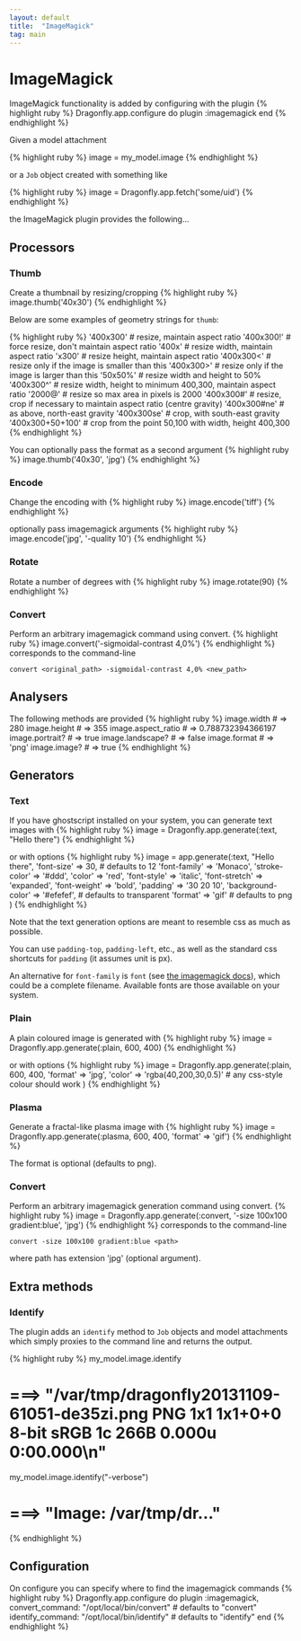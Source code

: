 ```yaml
---
layout: default
title:  "ImageMagick"
tag: main
---
```


# ImageMagick
ImageMagick functionality is added by configuring with the plugin
{% highlight ruby %}
Dragonfly.app.configure do
  plugin :imagemagick
end
{% endhighlight %}

Given a model attachment

{% highlight ruby %}
image = my_model.image
{% endhighlight %}

or a `Job` object created with something like

{% highlight ruby %}
image = Dragonfly.app.fetch('some/uid')
{% endhighlight %}

the ImageMagick plugin provides the following...

## Processors
### Thumb
Create a thumbnail by resizing/cropping
{% highlight ruby %}
image.thumb('40x30')
{% endhighlight %}

Below are some examples of geometry strings for `thumb`:

{% highlight ruby %}
'400x300'         # resize, maintain aspect ratio
'400x300!'        # force resize, don't maintain aspect ratio
'400x'            # resize width, maintain aspect ratio
'x300'            # resize height, maintain aspect ratio
'400x300<'        # resize only if the image is smaller than this
'400x300>'        # resize only if the image is larger than this
'50x50%'          # resize width and height to 50%
'400x300^'        # resize width, height to minimum 400,300, maintain aspect ratio
'2000@'           # resize so max area in pixels is 2000
'400x300#'        # resize, crop if necessary to maintain aspect ratio (centre gravity)
'400x300#ne'      # as above, north-east gravity
'400x300se'       # crop, with south-east gravity
'400x300+50+100'  # crop from the point 50,100 with width, height 400,300
{% endhighlight %}

You can optionally pass the format as a second argument
{% highlight ruby %}
image.thumb('40x30', 'jpg')
{% endhighlight %}

### Encode
Change the encoding with
{% highlight ruby %}
image.encode('tiff')
{% endhighlight %}

optionally pass imagemagick arguments
{% highlight ruby %}
image.encode('jpg', '-quality 10')
{% endhighlight %}

### Rotate
Rotate a number of degrees with
{% highlight ruby %}
image.rotate(90)
{% endhighlight %}

### Convert
Perform an arbitrary imagemagick command using convert.
{% highlight ruby %}
image.convert('-sigmoidal-contrast 4,0%')
{% endhighlight %}
corresponds to the command-line

    convert <original_path> -sigmoidal-contrast 4,0% <new_path>

## Analysers
The following methods are provided
{% highlight ruby %}
image.width               # => 280
image.height              # => 355
image.aspect_ratio        # => 0.788732394366197
image.portrait?           # => true
image.landscape?          # => false
image.format              # => 'png'
image.image?              # => true
{% endhighlight %}

## Generators
### Text
If you have ghostscript installed on your system, you can generate text images with
{% highlight ruby %}
image = Dragonfly.app.generate(:text, "Hello there")
{% endhighlight %}

or with options
{% highlight ruby %}
image = app.generate(:text, "Hello there",
  'font-size' => 30,                 # defaults to 12
  'font-family' => 'Monaco',
  'stroke-color' => '#ddd',
  'color' => 'red',
  'font-style' => 'italic',
  'font-stretch' => 'expanded',
  'font-weight' => 'bold',
  'padding' => '30 20 10',
  'background-color' => '#efefef',   # defaults to transparent
  'format' => 'gif'                  # defaults to png
)
{% endhighlight %}

Note that the text generation options are meant to resemble css as much as possible.

You can use `padding-top`, `padding-left`, etc., as well as the standard css shortcuts for `padding` (it assumes unit is px).

An alternative for `font-family` is `font` (see [the imagemagick docs](http://www.imagemagick.org/script/command-line-options.php#font)), which could be a complete filename.
Available fonts are those available on your system.

### Plain
A plain coloured image is generated with
{% highlight ruby %}
image = Dragonfly.app.generate(:plain, 600, 400)
{% endhighlight %}

or with options
{% highlight ruby %}
image = Dragonfly.app.generate(:plain, 600, 400,
  'format' => 'jpg',
  'color' => 'rgba(40,200,30,0.5)'    # any css-style colour should work
)
{% endhighlight %}

### Plasma
Generate a fractal-like plasma image with
{% highlight ruby %}
image = Dragonfly.app.generate(:plasma, 600, 400, 'format' => 'gif')
{% endhighlight %}

The format is optional (defaults to png).

### Convert
Perform an arbitrary imagemagick generation command using convert.
{% highlight ruby %}
image = Dragonfly.app.generate(:convert, '-size 100x100 gradient:blue', 'jpg')
{% endhighlight %}
corresponds to the command-line

    convert -size 100x100 gradient:blue <path>

where path has extension 'jpg' (optional argument).

## Extra methods
### Identify
The plugin adds an `identify` method to `Job` objects and model attachments which
simply proxies to the command line and returns the output.

{% highlight ruby %}
my_model.image.identify
  # ===> "/var/tmp/dragonfly20131109-61051-de35zi.png PNG 1x1 1x1+0+0 8-bit sRGB 1c 266B 0.000u 0:00.000\n"

my_model.image.identify("-verbose")
  # ===> "Image: /var/tmp/dr..."
{% endhighlight %}

## Configuration
On configure you can specify where to find the imagemagick commands
{% highlight ruby %}
Dragonfly.app.configure do
  plugin :imagemagick,
    convert_command: "/opt/local/bin/convert"    # defaults to "convert"
    identify_command: "/opt/local/bin/identify"  # defaults to "identify"
end
{% endhighlight %}
